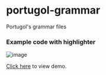 # portugol-grammar
Portugol's grammar files

### Example code with highlighter
![image](https://user-images.githubusercontent.com/62726888/160621519-0ebaaf13-53fe-4a44-a8fc-ed0f15166a4d.png)


[Click here](https://github-lightshow.herokuapp.com/?utf8=✓&scope=from-url&grammar_format=auto&grammar_url=https%3A%2F%2Fraw.githubusercontent.com%2Fluisgbr1el%2Fportugol-grammar%2Fmain%2Fgrammars%2Fportugol.json&grammar_text=&code_source=from-url&code_url=https://raw.githubusercontent.com/luisgbr1el/portugol-grammar/main/samples/media.por&code=) to view demo.
